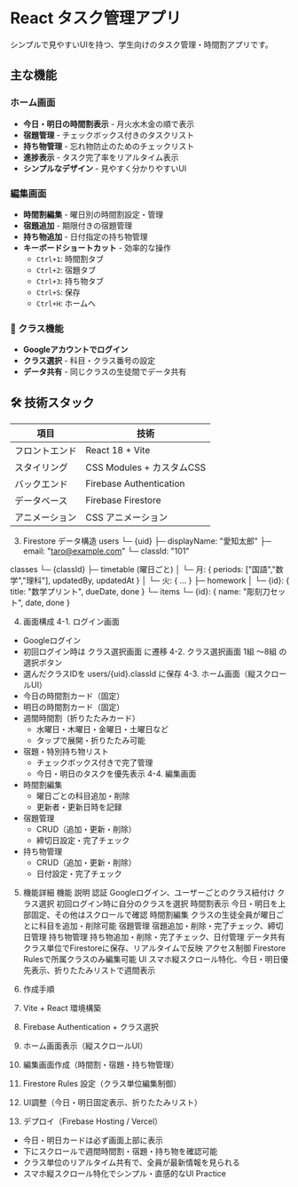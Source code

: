 # React タスク管理アプリ

シンプルで見やすいUIを持つ、学生向けのタスク管理・時間割アプリです。

## 主な機能

### ホーム画面
- **今日・明日の時間割表示** - 月火水木金の順で表示
- **宿題管理** - チェックボックス付きのタスクリスト
- **持ち物管理** - 忘れ物防止のためのチェックリスト
- **進捗表示** - タスク完了率をリアルタイム表示
- **シンプルなデザイン** - 見やすく分かりやすいUI

### 編集画面
- **時間割編集** - 曜日別の時間割設定・管理
- **宿題追加** - 期限付きの宿題管理
- **持ち物追加** - 日付指定の持ち物管理
- **キーボードショートカット** - 効率的な操作
  - `Ctrl+1`: 時間割タブ
  - `Ctrl+2`: 宿題タブ  
  - `Ctrl+3`: 持ち物タブ
  - `Ctrl+S`: 保存
  - `Ctrl+H`: ホームへ

### 👥 クラス機能
- **Googleアカウントでログイン**
- **クラス選択** - 科目・クラス番号の設定
- **データ共有** - 同じクラスの生徒間でデータ共有

## 🛠️ 技術スタック

| 項目 | 技術 |
|------|------|
| フロントエンド | React 18 + Vite |
| スタイリング | CSS Modules + カスタムCSS |
| バックエンド | Firebase Authentication |
| データベース | Firebase Firestore |
| アニメーション | CSS アニメーション |
3. Firestore データ構造
users
  └─ {uid}
       ├─ displayName: "愛知太郎"
       ├─ email: "taro@example.com"
       └─ classId: "101"

classes
  └─ {classId}
       ├─ timetable (曜日ごと)
       │    └─ 月: { periods: ["国語","数学","理科"], updatedBy, updatedAt }
       │    └─ 火: { ... }
       ├─ homework
       │    └─ {id}: { title: "数学プリント", dueDate, done }
       └─ items
            └─ {id}: { name: "彫刻刀セット", date, done }

4. 画面構成
4-1. ログイン画面
* Googleログイン
* 初回ログイン時は クラス選択画面 に遷移
4-2. クラス選択画面
1組 〜8組 の選択ボタン
* 選んだクラスIDを users/{uid}.classId に保存
4-3. ホーム画面（縦スクロールUI）
* 今日の時間割カード（固定）
* 明日の時間割カード（固定）
* 週間時間割（折りたたみカード）
    * 水曜日・木曜日・金曜日・土曜日など
    * タップで展開・折りたたみ可能
* 宿題・特別持ち物リスト
    * チェックボックス付きで完了管理
    * 今日・明日のタスクを優先表示
4-4. 編集画面
* 時間割編集
    * 曜日ごとの科目追加・削除
    * 更新者・更新日時を記録
* 宿題管理
    * CRUD（追加・更新・削除）
    * 締切日設定・完了チェック
* 持ち物管理
    * CRUD（追加・更新・削除）
    * 日付設定・完了チェック

5. 機能詳細
機能	説明
認証	Googleログイン、ユーザーごとのクラス紐付け
クラス選択	初回ログイン時に自分のクラスを選択
時間割表示	今日・明日を上部固定、その他はスクロールで確認
時間割編集	クラスの生徒全員が曜日ごとに科目を追加・削除可能
宿題管理	宿題追加・削除・完了チェック、締切日管理
持ち物管理	持ち物追加・削除・完了チェック、日付管理
データ共有	クラス単位でFirestoreに保存、リアルタイムで反映
アクセス制御	Firestore Rulesで所属クラスのみ編集可能
UI	スマホ縦スクロール特化、今日・明日優先表示、折りたたみリストで週間表示


6. 作成手順
1. Vite + React 環境構築
2. Firebase Authentication + クラス選択
3. ホーム画面表示（縦スクロールUI）
4. 編集画面作成（時間割・宿題・持ち物管理）
5. Firestore Rules 設定（クラス単位編集制御）
6. UI調整（今日・明日固定表示、折りたたみリスト）
7. デプロイ（Firebase Hosting / Vercel）
* 今日・明日カードは必ず画面上部に表示
* 下にスクロールで週間時間割・宿題・持ち物を確認可能
* クラス単位のリアルタイム共有で、全員が最新情報を見られる
* スマホ縦スクロール特化でシンプル・直感的なUI
Practice